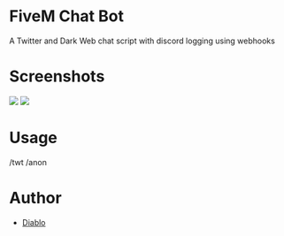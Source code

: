 # FiveM Chat Bot
A Twitter and Dark Web chat script with discord logging using webhooks

# Screenshots
![](https://cdn.discordapp.com/attachments/839749725480550421/868053814702379028/unknown.png)
![](https://cdn.discordapp.com/attachments/839749725480550421/868054152092209182/unknown.png)

# Usage
/twt
/anon

# Author
- [Diablo](https://github.com/diablo)
